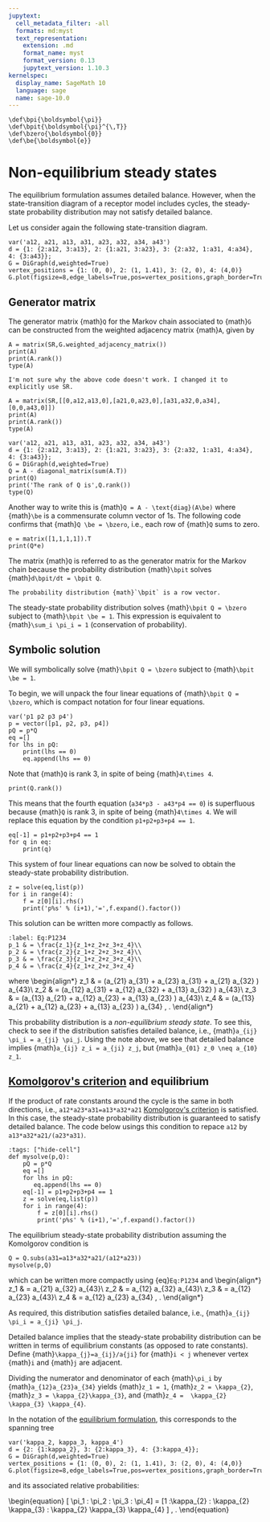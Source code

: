 ```yaml
---
jupytext:
  cell_metadata_filter: -all
  formats: md:myst
  text_representation:
    extension: .md
    format_name: myst
    format_version: 0.13
    jupytext_version: 1.10.3
kernelspec:
  display_name: SageMath 10
  language: sage
  name: sage-10.0
---
```


```{math}
\def\bpi{\boldsymbol{\pi}}
\def\bpit{\boldsymbol{\pi}^{\,T}}
\def\bzero{\boldsymbol{0}}
\def\be{\boldsymbol{e}}
```

# Non-equilibrium steady states

The equilibrium formulation assumes detailed balance. However, when the state-transition diagram of a receptor model includes cycles, the steady-state probability distribution may not satisfy detailed balance.

Let us consider again the following state-transition diagram. 

```{code-cell} ipython3
var('a12, a21, a13, a31, a23, a32, a34, a43')
d = {1: {2:a12, 3:a13}, 2: {1:a21, 3:a23}, 3: {2:a32, 1:a31, 4:a34}, 4: {3:a43}};
G = DiGraph(d,weighted=True)
vertex_positions = {1: (0, 0), 2: (1, 1.41), 3: (2, 0), 4: (4,0)}
G.plot(figsize=8,edge_labels=True,pos=vertex_positions,graph_border=True)
```

## Generator matrix 

The generator matrix {math}`Q` for the Markov chain associated to {math}`G` can be constructed from the weighted adjacency matrix {math}`A`, given by 
```{code-cell}
A = matrix(SR,G.weighted_adjacency_matrix())
print(A)
print(A.rank())
type(A)
```
```{warning}
I'm not sure why the above code doesn't work. I changed it to explicitly use SR.
```

```{code-cell}
A = matrix(SR,[[0,a12,a13,0],[a21,0,a23,0],[a31,a32,0,a34],[0,0,a43,0]])
print(A)
print(A.rank())
type(A)
```

```{code-cell}
var('a12, a21, a13, a31, a23, a32, a34, a43')
d = {1: {2:a12, 3:a13}, 2: {1:a21, 3:a23}, 3: {2:a32, 1:a31, 4:a34}, 4: {3:a43}};
G = DiGraph(d,weighted=True)
Q = A - diagonal_matrix(sum(A.T))
print(Q)
print('The rank of Q is',Q.rank())
type(Q)
```

Another way to write this is {math}`Q = A - \text{diag}(A\be)` where {math}`\be` is a commensurate column vector of 1s. The following code confirms that {math}`Q \be = \bzero`, i.e., each row of {math}`Q` sums to zero.

```{code-cell}
e = matrix([1,1,1,1]).T
print(Q*e)
```

The matrix 
{math}`Q` is referred to as the generator matrix for the Markov chain because the probability distribution {math}`\bpit` solves {math}`d\bpit/dt = \bpit Q`.  

```{note}
The probability distribution {math}`\bpit` is a row vector.
```

The steady-state probability distribution solves {math}`\bpit Q = \bzero` subject to {math}`\bpit \be = 1`.  This expression is equivalent to {math}`\sum_i \pi_i = 1` (conservation of probability).


## Symbolic solution


We will symbolically solve {math}`\bpit Q = \bzero` subject to {math}`\bpit \be = 1`.  

To begin, we will unpack the four linear equations of {math}`\bpit Q = \bzero`, which is compact notation for four linear equations.

```{code-cell}
var('p1 p2 p3 p4')
p = vector([p1, p2, p3, p4])
pQ = p*Q
eq =[]
for lhs in pQ:
    print(lhs == 0)
    eq.append(lhs == 0)
```

Note that {math}`Q` is rank 3, in spite of being {math}`4\times 4`.
```{code-cell}
print(Q.rank())
```

This means that the fourth equation (`a34*p3 - a43*p4 == 0`) is superfluous because {math}`Q` is rank 3, in spite of being {math}`4\times 4`.  We will replace this equation by the condition `p1+p2+p3+p4 == 1`.

```{code-cell}
eq[-1] = p1+p2+p3+p4 == 1
for q in eq:
    print(q)
```

This system of four linear equations can now be solved to obtain the steady-state probability distribution. 

```{code-cell}
z = solve(eq,list(p))
for i in range(4):
    f = z[0][i].rhs()
    print('p%s' % (i+1),'=',f.expand().factor())
```

This solution can be written more compactly as follows.

```{math}
:label: Eq:P1234
p_1 & = \frac{z_1}{z_1+z_2+z_3+z_4}\\
p_2 & = \frac{z_2}{z_1+z_2+z_3+z_4}\\
p_3 & = \frac{z_3}{z_1+z_2+z_3+z_4}\\
p_4 & = \frac{z_4}{z_1+z_2+z_3+z_4}
```
where
\begin{align*}
z_1 & = (a_{21} a_{31} + a_{23} a_{31} + a_{21} a_{32} ) a_{43}\\
z_2 & = (a_{12} a_{31} + a_{12} a_{32} + a_{13} a_{32} ) a_{43}\\
z_3 & = (a_{13} a_{21} + a_{12} a_{23} + a_{13} a_{23} ) a_{43}\\
z_4 & = (a_{13} a_{21} + a_{12} a_{23} + a_{13} a_{23} ) a_{34} \, .
\end{align*}


This probability distribution is a _non-equilibrium steady state_.  To see this, check to see if the distribution satisfies detailed balance, i.e., {math}`a_{ij} \pi_i = a_{ji} \pi_j`. Using the note above, we see that detailed balance implies {math}`a_{ij} z_i = a_{ji} z_j`, but {math}`a_{01} z_0 \neq a_{10} z_1`.


## [Komolgorov's criterion](https://en.wikipedia.org/wiki/Kolmogorov%27s_criterion) and equilibrium

If the product of rate constants around the cycle is the same in both directions, i.e., `a12*a23*a31=a13*a32*a21` [Komolgorov's criterion](https://en.wikipedia.org/wiki/Kolmogorov%27s_criterion) is satisfied.  In this case, the steady-state probability distribution is guaranteed to satisfy detailed balance.  The code below usings this condition to repace `a12` by `a13*a32*a21/(a23*a31)`.

```{code-cell} ipython3
:tags: ["hide-cell"]
def mysolve(p,Q):
    pQ = p*Q
    eq =[]
    for lhs in pQ:
       eq.append(lhs == 0)
    eq[-1] = p1+p2+p3+p4 == 1
    z = solve(eq,list(p))
    for i in range(4):
        f = z[0][i].rhs()
        print('p%s' % (i+1),'=',f.expand().factor())
```

The equilibrium steady-state probability distribution assuming the Komolgorov condition is
```{code-cell}
Q = Q.subs(a31=a13*a32*a21/(a12*a23))
mysolve(p,Q)
```
which can be written more compactly using {eq}`Eq:P1234` and
\begin{align*}
z_1 & = a_{21} a_{32} a_{43}\\
z_2 & = a_{12} a_{32} a_{43}\\
z_3 & = a_{12} a_{23} a_{43}\\
z_4 & = a_{12} a_{23} a_{34} \, .
\end{align*}

As required, this distribution satisfies detailed balance, i.e., {math}`a_{ij} \pi_i = a_{ji} \pi_j`. 

Detailed balance implies that the steady-state probability distribution can be written in terms of equilibrium constants (as opposed to rate constants).  Define {math}`\kappa_{j}=a_{ij}/a{ji}` for {math}`i < j` whenever vertex {math}`i` and {math}`j` are adjacent.

Dividing the numerator and denominator of each {math}`\pi_i` by {math}`a_{12}a_{23}a_{34}` yields {math}`z_1 = 1`,   {math}`z_2 = \kappa_{2}`,  {math}`z_3 = \kappa_{2}\kappa_{3}`, and {math}`z_4 =  \kappa_{2} \kappa_{3} \kappa_{4}`.


In the notation of the [equilibrium formulation](equilibrium), this corresponds to the spanning tree
```{code-cell}
var('kappa_2, kappa_3, kappa_4')
d = {2: {1:kappa_2}, 3: {2:kappa_3}, 4: {3:kappa_4}};
G = DiGraph(d,weighted=True)
vertex_positions = {1: (0, 0), 2: (1, 1.41), 3: (2, 0), 4: (4,0)}
G.plot(figsize=8,edge_labels=True,pos=vertex_positions,graph_border=True)
```

and its associated relative probabilities:

\begin{equation}
 [ \pi_1  :  \pi_2 :  \pi_3 :  \pi_4] = [1 :\kappa_{2} : \kappa_{2} \kappa_{3} :  \kappa_{2} \kappa_{3} \kappa_{4} ] \,  .
\end{equation}

